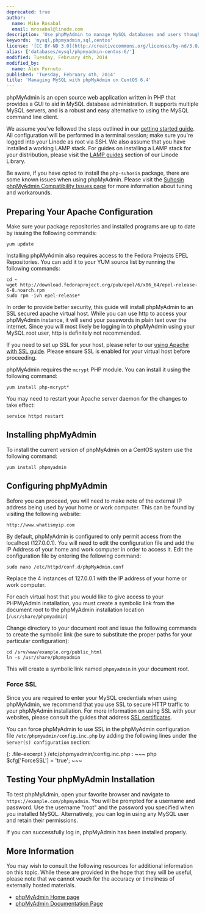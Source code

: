 ```yaml
---
deprecated: true
author:
  name: Mike Rosabal
  email: mrosabal@linode.com
description: 'Use phpMyAdmin to manage MySQL databases and users though a web interface.'
keywords: 'mysql,phpmyadmin,sql,centos'
license: '[CC BY-ND 3.0](http://creativecommons.org/licenses/by-nd/3.0/us/)'
alias: ['databases/mysql/phpmyadmin-centos-6/']
modified: Tuesday, February 4th, 2014
modified_by:
  name: Alex Fornuto
published: 'Tuesday, February 4th, 2014'
title: 'Managing MySQL with phpMyAdmin on CentOS 6.4'
---
```


phpMyAdmin is an open source web application written in PHP that provides a GUI to aid in MySQL database administration. It supports multiple MySQL servers, and is a robust and easy alternative to using the MySQL command line client.

We assume you've followed the steps outlined in our [getting started guide](/docs/getting-started/). All configuration will be performed in a terminal session; make sure you're logged into your Linode as root via SSH. We also assume that you have installed a working LAMP stack. For guides on installing a LAMP stack for your distribution, please visit the [LAMP guides](/docs/lamp-guides/) section of our Linode Library.

Be aware, if you have opted to install the `php-suhosin` package, there are some known issues when using phpMyAdmin. Please visit the [Suhosin phpMyAdmin Compatibility Issues page](http://www.hardened-php.net/hphp/troubleshooting.html) for more information about tuning and workarounds.

Preparing Your Apache Configuration
-----------------------------------

Make sure your package repositories and installed programs are up to date by issuing the following commands:

    yum update

Installing phpMyAdmin also requires access to the Fedora Projects EPEL Repositories. You can add it to your YUM source list by running the following commands:

    cd ~
    wget http://download.fedoraproject.org/pub/epel/6/x86_64/epel-release-6-8.noarch.rpm
    sudo rpm -ivh epel-release*

In order to provide better security, this guide will install phpMyAdmin to an SSL secured apache virtual host. While you can use http to access your phpMyAdmin instance, it will send your passwords in plain text over the internet. Since you will most likely be logging in to phpMyAdmin using your MySQL root user, http is definitely not recommended.

If you need to set up SSL for your host, please refer to our [using Apache with SSL guide](/docs/web-servers/apache/ssl-guides/centos). Please ensure SSL is enabled for your virtual host before proceeding.

phpMyAdmin requires the `mcrypt` PHP module. You can install it using the following command:

    yum install php-mcrypt*

You may need to restart your Apache server daemon for the changes to take effect:

    service httpd restart

Installing phpMyAdmin
---------------------

To install the current version of phpMyAdmin on a CentOS system use the following command:

    yum install phpmyadmin

Configuring phpMyAdmin
----------------------

Before you can proceed, you will need to make note of the external IP address being used by your home or work computer. This can be found by visiting the following website:

    http://www.whatismyip.com

By default, phpMyAdmin is configured to only permit access from the localhost (127.0.0.1). You will need to edit the configuration file and add the IP Address of your home and work computer in order to access it. Edit the configuration file by entering the following command:

    sudo nano /etc/httpd/conf.d/phpMyAdmin.conf

Replace the 4 instances of 127.0.0.1 with the IP address of your home or work computer.

For each virtual host that you would like to give access to your PHPMyAdmin installation, you must create a symbolic link from the document root to the phpMyAdmin installation location (`/usr/share/phpmyadmin`)

Change directory to your document root and issue the following commands to create the symbolic link (be sure to substitute the proper paths for your particular configuration):

    cd /srv/www/example.org/public_html
    ln -s /usr/share/phpmyadmin

This will create a symbolic link named `phpmyadmin` in your document root.

### Force SSL

Since you are required to enter your MySQL credentials when using phpMyAdmin, we recommend that you use SSL to secure HTTP traffic to your phpMyAdmin installation. For more information on using SSL with your websites, please consult the guides that address [SSL certificates](/docs/security/ssl//).

You can force phpMyAdmin to use SSL in the phpMyAdmin configuration file `/etc/phpmyadmin/config.inc.php` by adding the following lines under the `Server(s) configuration` section:

{: .file-excerpt }
/etc/phpmyadmin/config.inc.php
:   ~~~ php
    $cfg['ForceSSL'] = 'true';
    ~~~

Testing Your phpMyAdmin Installation
------------------------------------

To test phpMyAdmin, open your favorite browser and navigate to `https://example.com/phpmyadmin`. You will be prompted for a username and password. Use the username "root" and the password you specified when you installed MySQL. Alternatively, you can log in using any MySQL user and retain their permissions.

If you can successfully log in, phpMyAdmin has been installed properly.

More Information
----------------

You may wish to consult the following resources for additional information on this topic. While these are provided in the hope that they will be useful, please note that we cannot vouch for the accuracy or timeliness of externally hosted materials.

- [phpMyAdmin Home page](http://www.phpmyadmin.net/home_page/index.php)
- [phpMyAdmin Documentation Page](http://www.phpmyadmin.net/home_page/docs.php)



